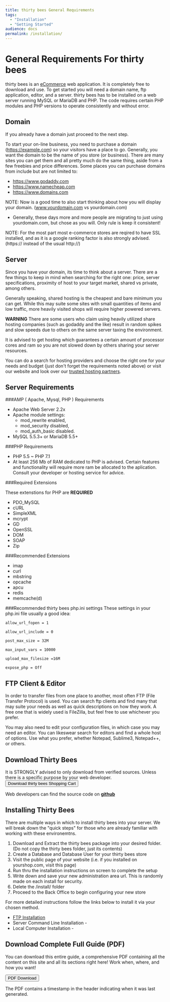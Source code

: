 ```yaml
---
title: thirty bees General Requirements
tags:
  - "Installation"
  - "Getting Started"
audience: docs
permalink: /installation/
---
```


# General Requirements For thirty bees

thirty bees is an [eCommerce](https://en.wikipedia.org/wiki/E-commerce) web application. It is completely free to download and use.  To get started you will need a domain name, ftp application, editor, and a server.  thirty bees has to be installed on a web server running MySQL or MariaDB and PHP. The code requires certain PHP modules and PHP versions to operate consistently and without error.

## Domain

If you already have a domain just proceed to the next step.

To start your on-line business, you need to purchase a domain (https://example.com) so your visitors have a place to go.  Generally, you want the domain to be the name of you store (or business).  There are many sites you can get them and all pretty much do the same thing, aside from a few freebies and price differences.  Some places you can purchase domains from include but are not limited to:

* https://www.godaddy.com
* https://www.namecheap.com
* https://www.domains.com

NOTE: Now is a good time to also start thinking about how you will display your domain. (www.yourdomain.com vs yourdomain.com)
* Generally, these days more and more people are migrating to just using yourdomain.com, but chose as you will.  Only rule is keep it consistent!

NOTE: For the most part most e-commerce stores are reqired to have SSL installed, and as it is a google ranking factor is also strongly advised. (https:// instead of the usual http://)

## Server

Since you have your domain, its time to think about a server.  There are a few things to keep in mind when searching for the right one: price, server specifications, proximity of host to your target market, shared vs private, among others.

Generally speaking, shared hosting is the cheapest and bare minimum you can get.  While this may suite some sites with small quantities of items and low traffic, more heavily visited shops will require higher powered servers.

**WARNING**  There are some users who claim using heavily utilized share hosting companies (such as godaddy and the like) result in random spikes and slow speeds due to others on the same server taxing the environment. 

It is advised to get hosting which guarantees a certain amount of processor cores and ram so you are not slowed down by others sharing your server resources.

You can do a search for hosting providers and choose the right one for your needs and budget (just don't forget the requirements noted above) or visit our website and look over our [trusted hosting partners](https://thirtybees.com/partners/hosting-partners/).

## Server Requirements

###AMP ( Apache, Mysql, PHP ) Requirements
 * Apache Web Server 2.2x
  * Apache module settings: 
    * mod_rewrite enabled, 
    * mod_security disabled,
    * mod_auth_basic disabled.
* MySQL 5.5.3+ or MariaDB 5.5+

###PHP Requirements
* PHP 5.5 ~ PHP 7.1
 * At least 256 Mb of RAM dedicated to PHP is advised. Certain features and functionality will require more ram be allocated to the aplication. Consult your developer or hosting service for advice.
 
###Required Extensions
 
These extenstions for PHP are **REQUIRED**

* PDO_MySQL
* cURL
* SimpleXML
* mcrypt
* GD
* OpenSSL
* DOM
* SOAP
* Zip
  
###Recommended Extensions

* imap
* curl
* mbstring
* opcache
* apcu
* redis
* memcache(d)

###Recommended thirty bees php.ini settings
These settings in your php.ini file usually a good idea:

`allow_url_fopen = 1`

`allow_url_include = 0`

`post_max_size = 32M`

`max_input_vars = 10000`

`upload_max_filesize =16M`

`expose_php = Off`

## FTP Client & Editor

In order to transfer files from one place to another, most often FTP (File Transfer Protocol) is used.  You can search ftp clients and find many that may suite your needs as well as quick descriptions on how they work.  A free one that is widely used is FileZilla, but feel free to use whichever you prefer.

You may also need to edit your configuration files, in which case you may need an editor.  You can likeswear search for editors and find a whole host of options.  Use what you prefer, whether Notepad, Sublime3, Notepad++, or others.

## Download Thirty Bees

It is STRONGLY advised to only download from verified sources.  Unless there is a specific purpose by your web developer.
<a target="_blank" class="noCrossRef" href="https://thirtybees.com/download"><button type="button" class="btn btn-default" aria-label="Left Align"><span class="glyphicon glyphicon-download-alt" aria-hidden="true"></span>Download thirty bees Shopping Cart</button></a>

Web developers can find the source code on [**github**](https://github.com/thirtybees/ThirtyBees)

## Installing Thirty Bees

There are multiple ways in which to install thirty bees into your server.  We will break down the "quick steps" for those who are already familiar with working with these environemtns.

 1. Download and Extract the thirty bees package into your desired folder. (Do not copy the thirty bees folder, just its contents)
 2. Create a Database and Database User for your thirty bees store
 3. Visit the public page of your website (i.e. if you installed on yourshop.com, visit this page)
 4. Run thru the installation instructions on screen to complete the setup
 5. Write down and save your new administration area url.  This is randomly made on each install for security. 
 5. Delete the /install/ folder
 6. Proceed to the Back Office to begin configuring your new store

For more detailed instructions follow the links below to install it via your chosen method.

* [FTP Installation](/installation/ftp-installation/) 
* Server Command Line Installation - 
* Local Computer Installation - 

## Download Complete Full Guide (PDF)

You can download this entire guide, a comprehensive PDF containing all the content on this site and all its sections right here!  Work when, where, and how you want!

<a target="_blank" class="noCrossRef" href="{{base}}/thirtybees/pdf/thirtybees_devdocs.pdf"><button type="button" class="btn btn-default" aria-label="Left Align"><span class="glyphicon glyphicon-download-alt" aria-hidden="true"></span> PDF Download</button></a>

The PDF contains a timestamp in the header indicating when it was last generated.
